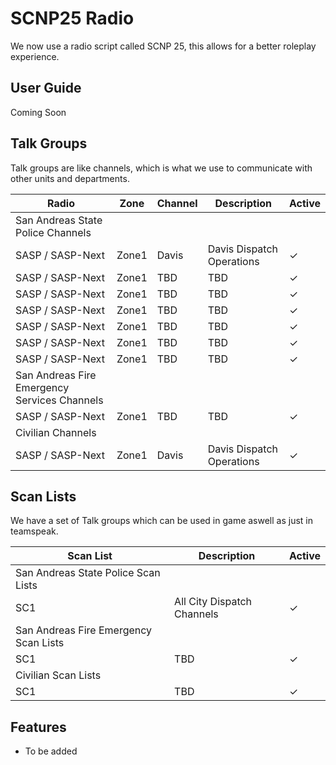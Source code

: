 # SCNP25 Radio
We now use a radio script called SCNP 25, this allows for a better roleplay experience.

## User Guide
Coming Soon

## Talk Groups
Talk groups are like channels, which is what we use to communicate with other units and departments.

| Radio | Zone | Channel | Description | Active | 
| ----- | ---- | ------- | ----------- | ------ |
| San Andreas State Police Channels |
| SASP / SASP-Next | Zone1 | Davis | Davis Dispatch Operations | ✓ |
| SASP / SASP-Next | Zone1 | TBD | TBD | ✓ | 
| SASP / SASP-Next | Zone1 | TBD | TBD | ✓ | 
| SASP / SASP-Next | Zone1 | TBD | TBD | ✓ | 
| SASP / SASP-Next | Zone1 | TBD | TBD | ✓ | 
| SASP / SASP-Next | Zone1 | TBD | TBD | ✓ | 
| SASP / SASP-Next | Zone1 | TBD | TBD | ✓ | 
| San Andreas Fire Emergency Services Channels |
| SASP / SASP-Next | Zone1 | TBD | TBD | ✓ | 
| Civilian Channels |
| SASP / SASP-Next | Zone1 | Davis | Davis Dispatch Operations | ✓ | 
## Scan Lists
We have a set of Talk groups which can be used in game aswell as just in teamspeak.

| Scan List | Description | Active | 
| --------- | ----------- | ------ |
| San Andreas State Police Scan Lists |
| SC1 | All City Dispatch Channels | ✓ | 
| San Andreas Fire Emergency Scan Lists |
| SC1 | TBD | ✓ | 
| Civilian Scan Lists |
| SC1 | TBD | ✓ | 

## Features

- To be added